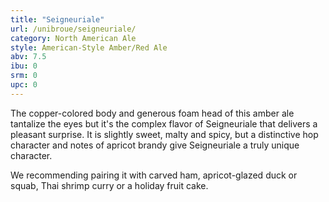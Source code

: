 ```yaml
---
title: "Seigneuriale"
url: /unibroue/seigneuriale/
category: North American Ale
style: American-Style Amber/Red Ale
abv: 7.5
ibu: 0
srm: 0
upc: 0
---
```

The copper-colored body and generous foam
head of this amber ale tantalize the eyes but
it's the complex flavor of Seigneuriale that
delivers a pleasant surprise. It is slightly
sweet, malty and spicy, but a distinctive hop
character and notes of apricot brandy give
Seigneuriale a truly unique character. 

We recommending pairing it with carved ham,
apricot-glazed duck or squab, Thai shrimp
curry or a holiday fruit cake.
